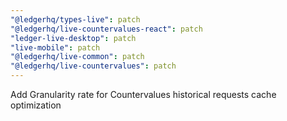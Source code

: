 ```yaml
---
"@ledgerhq/types-live": patch
"@ledgerhq/live-countervalues-react": patch
"ledger-live-desktop": patch
"live-mobile": patch
"@ledgerhq/live-common": patch
"@ledgerhq/live-countervalues": patch
---
```


Add Granularity rate for Countervalues historical requests cache optimization
